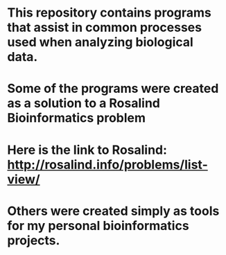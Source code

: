 # This repository contains programs that assist in common processes used when analyzing biological data.

# Some of the programs were created as a solution to a Rosalind Bioinformatics problem 
# Here is the link to Rosalind: http://rosalind.info/problems/list-view/

# Others were created simply as tools for my personal bioinformatics projects.
